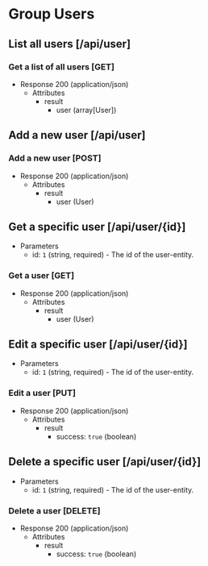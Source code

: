 # Group Users

## List all users [/api/user]

### Get a list of all users [GET]

+ Response 200 (application/json)
    + Attributes
        + result
            + user (array[User])

## Add a new user [/api/user]

### Add a new user [POST]

+ Response 200 (application/json)
    + Attributes
        + result
            + user (User)

## Get a specific user [/api/user/{id}]

+ Parameters
    + id: `1` (string, required) - The id of the user-entity.

### Get a user [GET]

+ Response 200 (application/json)
    + Attributes
        + result
            + user (User)

## Edit a specific user [/api/user/{id}]

+ Parameters
    + id: `1` (string, required) - The id of the user-entity.

### Edit a user [PUT]

+ Response 200 (application/json)
    + Attributes
        + result
            + success: `true` (boolean)

## Delete a specific user [/api/user/{id}]

+ Parameters
    + id: `1` (string, required) - The id of the user-entity.

### Delete a user [DELETE]

+ Response 200 (application/json)
    + Attributes
        + result
            + success: `true` (boolean)